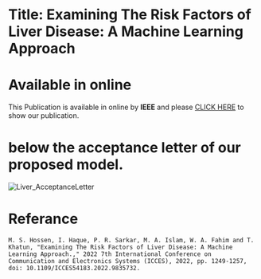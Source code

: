 # Title: Examining The Risk Factors of Liver Disease: A Machine Learning Approach


# Available in online
This Publication is available in online by **IEEE** and please [CLICK HERE](https://ieeexplore.ieee.org/abstract/document/9835732) to show our publication.
<!-- 
# Please visit the below link for showing Papaya image dataset
[Papaya dataset link](https://github.com/imdadulhaque1/papaya) -->

# below the acceptance letter of our proposed model.
![Liver_AcceptanceLetter](https://user-images.githubusercontent.com/45633928/174589153-0f6b2973-d2ce-4bf1-b30c-ac944d351caf.png)
<!-- 
# And now, this is Presentation Certificate.
![273-2](https://user-images.githubusercontent.com/45633928/103079973-1f5b8280-45ff-11eb-9b4d-8a5bf209a4bd.jpg)
 -->
# Referance
`M. S. Hossen, I. Haque, P. R. Sarkar, M. A. Islam, W. A. Fahim and T. Khatun, "Examining The Risk Factors of Liver Disease: A Machine Learning Approach.," 2022 7th International Conference on Communication and Electronics Systems (ICCES), 2022, pp. 1249-1257, doi: 10.1109/ICCES54183.2022.9835732.`

